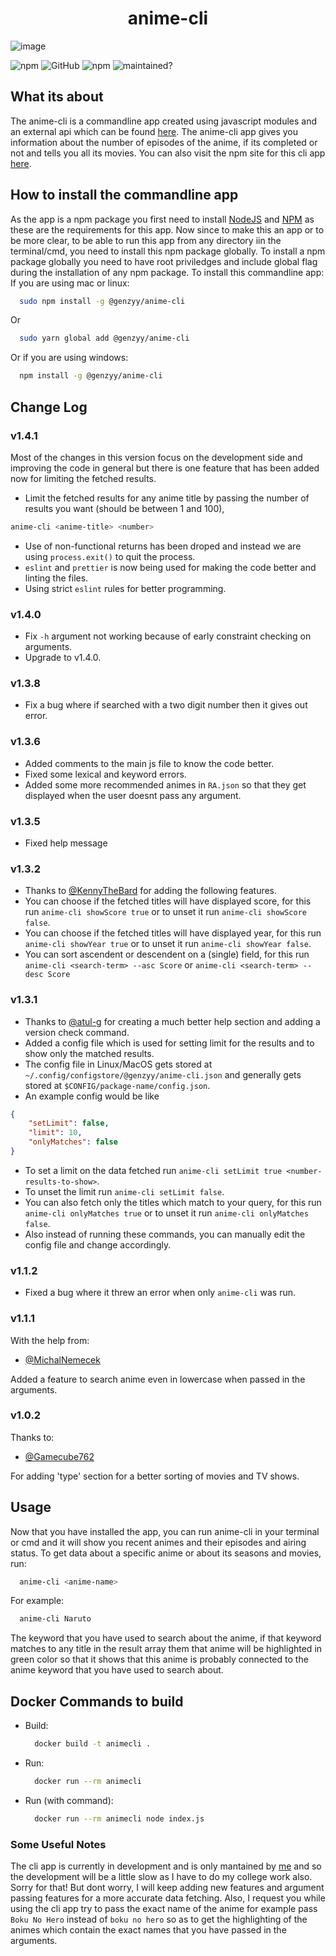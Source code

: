 <div align="center">
  <h1>anime-cli</h1>
 </div>
 
![image](./assets/anime-cli.png)

![npm](https://img.shields.io/npm/v/@genzyy/anime-cli?color=pink&style=for-the-badge)
![GitHub](https://img.shields.io/github/license/genzyy/anime-cli?style=for-the-badge)
![npm](https://img.shields.io/npm/dw/@genzyy/anime-cli?color=orange&style=for-the-badge)
![maintained?](https://img.shields.io/badge/maintained%3F-YES-important?style=for-the-badge)

## What its about

The anime-cli is a commandline app created using javascript modules and an external api which can be found [here](https://jikan.moe/).
The anime-cli app gives you information about the number of episodes of the anime, if its completed or not and tells you all its movies.
You can also visit the npm site for this cli app [here](https://www.npmjs.com/package/@genzyy/anime-cli).

## How to install the commandline app

As the app is a npm package you first need to install [NodeJS](https://nodejs.org/en/) and [NPM](https://www.npmjs.com/get-npm) as these are the requirements for this app.
Now since to make this an app or to be more clear, to be able to run this app from any directory iin the terminal/cmd, you need to install this npm package globally.
To install a npm package globally you need to have root priviledges and include global flag during the installation of any npm package.
To install this commandline app:
<br>
If you are using mac or linux:

```bash
  sudo npm install -g @genzyy/anime-cli
```

Or

```bash
  sudo yarn global add @genzyy/anime-cli
```

Or if you are using windows:

```bash
  npm install -g @genzyy/anime-cli
```

## Change Log

### v1.4.1
Most of the changes in this version focus on the development side and improving the code in general but there is one feature that has been added now for limiting the fetched results.

- Limit the fetched results for any anime title by passing the number of results you want (should be between 1 and 100),

```bash
anime-cli <anime-title> <number>
```

- Use of non-functional returns has been droped and instead we are using `process.exit()` to quit the process.
- `eslint` and `prettier` is now being used for making the code better and linting the files.
- Using strict `eslint` rules for better programming.
### v1.4.0

- Fix `-h` argument not working because of early constraint checking on arguments.
- Upgrade to v1.4.0.

### v1.3.8

- Fix a bug where if searched with a two digit number then it gives out error.

### v1.3.6

- Added comments to the main js file to know the code better.
- Fixed some lexical and keyword errors.
- Added some more recommended animes in `RA.json` so that they get displayed when the user doesnt pass any argument.

### v1.3.5

- Fixed help message

### v1.3.2

- Thanks to [@KennyTheBard](https://github.com/KennyTheBard) for adding the following features.
- You can choose if the fetched titles will have displayed score, for this run `anime-cli showScore true` or to unset it run `anime-cli showScore false`.
- You can choose if the fetched titles will have displayed year, for this run `anime-cli showYear true` or to unset it run `anime-cli showYear false`.
- You can sort ascendent or descendent on a (single) field, for this run `anime-cli <search-term> --asc Score` or `anime-cli <search-term> --desc Score`

### v1.3.1

- Thanks to [@atul-g](https://github.com/atul-g) for creating a much better help section and adding a version check command.
- Added a config file which is used for setting limit for the results and to show only the matched results.
- The config file in Linux/MacOS gets stored at `~/.config/configstore/@genzyy/anime-cli.json` and generally gets stored at `$CONFIG/package-name/config.json`.
- An example config would be like

```json
{
	"setLimit": false,
	"limit": 10,
	"onlyMatches": false
}
```

- To set a limit on the data fetched run `anime-cli setLimit true <number-results-to-show>`.
- To unset the limit run `anime-cli setLimit false`.
- You can also fetch only the titles which match to your query, for this run `anime-cli onlyMatches true` or to unset it run `anime-cli onlyMatches false`.
- Also instead of running these commands, you can manually edit the config file and change accordingly.

### v1.1.2

- Fixed a bug where it threw an error when only `anime-cli` was run.

### v1.1.1

With the help from:

- [@MichalNemecek](https://github.com/MichalNemecek)

Added a feature to search anime even in lowercase when passed in the arguments.

### v1.0.2

Thanks to:

- [@Gamecube762](https://github.com/Gamecube762)

For adding 'type' section for a better sorting of movies and TV shows.

## Usage

Now that you have installed the app, you can run anime-cli in your terminal or cmd and it will show you recent animes and their episodes and airing status.
To get data about a specific anime or about its seasons and movies, run:

```bash
  anime-cli <anime-name>
```

For example:

```bash
  anime-cli Naruto
```

The keyword that you have used to search about the anime, if that keyword matches to any title in the result array them that anime will be highlighted in green color so that it shows that this anime is probably connected to the anime keyword that you have used to search about.

## Docker Commands to build

- Build:
  ```bash
    docker build -t animecli .
  ```
- Run:
  ```bash
    docker run --rm animecli
  ```
- Run (with command):
  ```bash
    docker run --rm animecli node index.js
  ```

### Some Useful Notes

The cli app is currently in development and is only mantained by [me](https://github.com/genzyy) and so the development will be a little slow as I have to do my college work also.
Sorry for that!
But dont worry, I will keep adding new features and argument passing features for a more accurate data fetching.
Also, I request you while using the cli app try to pass the exact name of the anime for example pass `Boku No Hero` instead of `boku no hero` so as to get the highlighting of the animes which contain the exact names that you have passed in the arguments.
